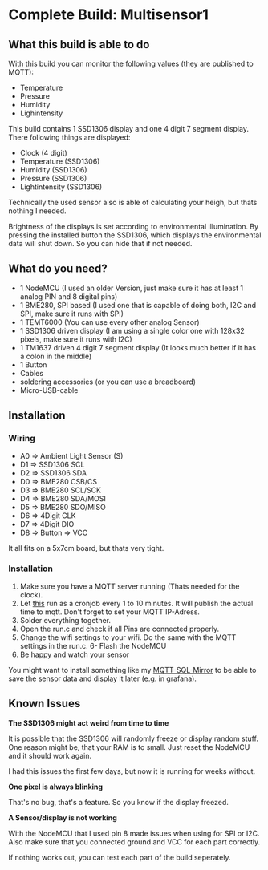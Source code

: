 # Complete Build: Multisensor1

## What this build is able to do
With this build you can monitor the following values (they are published to MQTT):
- Temperature
- Pressure
- Humidity
- Lighintensity

This build contains 1 SSD1306 display and one 4 digit 7 segment display. There following things are displayed:
- Clock (4 digit)
- Temperature (SSD1306)
- Humidity (SSD1306)
- Pressure (SSD1306)
- Lightintensity (SSD1306)

Technically the used sensor also is able of calculating your heigh, but thats nothing I needed. 

Brightness of the displays is set according to environmental illumination. By pressing the installed button the SSD1306, which displays the environmental data will shut down. So you can hide that if not needed.

## What do you need?
- 1 NodeMCU (I used an older Version, just make sure it has at least 1 analog PIN and 8 digital pins)
- 1 BME280, SPI based (I used one that is capable of doing both, I2C and SPI, make sure it runs with SPI)
- 1 TEMT6000 (You can use every other analog Sensor)
- 1 SSD1306 driven display (I am using a single color one with 128x32 pixels, make sure it runs with I2C)
- 1 TM1637 driven 4 digit 7 segment display (It looks much better if it has a colon in the middle)
- 1 Button
- Cables
- soldering accessories (or you can use a breadboard)
- Micro-USB-cable

## Installation
### Wiring
* A0 => Ambient Light Sensor (S)  
* D1 => SSD1306 SCL 
* D2 => SSD1306 SDA
* D0 => BME280 CSB/CS
* D3 => BME280 SCL/SCK
* D4 => BME280 SDA/MOSI
* D5 => BME280 SDO/MISO
* D6 => 4Digit CLK
* D7 => 4Digit DIO
* D8 => Button => VCC

It all fits on a 5x7cm board, but thats very tight. 

### Installation
1. Make sure you have a MQTT server running (Thats needed for the clock).
2. Let [this](https://github.com/CubicrootXYZ/Helpful-MQTT-Python-Scripts/blob/master/Clock/clock.py) run as a cronjob every 1 to 10 minutes. It will publish the actual time to mqtt. Don't forget to set your MQTT IP-Adress.
3. Solder everything together.
4. Open the run.c and check if all Pins are connected properly. 
5. Change the wifi settings to your wifi. Do the same with the MQTT settings in the run.c.
6- Flash the NodeMCU
7. Be happy and watch your sensor 

You might want to install something like my [MQTT-SQL-Mirror](https://github.com/CubicrootXYZ/Helpful-MQTT-Python-Scripts/tree/master/MQTT-SQL-Mirror) to be able to save the sensor data and display it later (e.g. in grafana).

## Known Issues
**The SSD1306 might act weird from time to time**

It is possible that the SSD1306 will randomly freeze or display random stuff. One reason might be, that your RAM is to small. Just reset the NodeMCU and it should work again. 

I had this issues the first few days, but now it is running for weeks without. 

**One pixel is always blinking**

That's no bug, that's a feature. So you know if the display freezed. 

**A Sensor/display is not working**

With the NodeMCU that I used pin 8 made issues when using for SPI or I2C. Also make sure that you connected ground and VCC for each part correctly. 

If nothing works out, you can test each part of the build seperately. 
